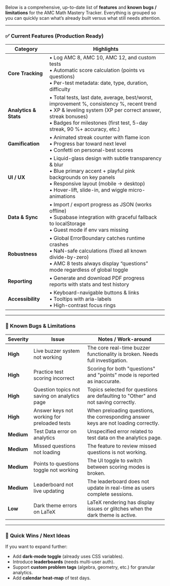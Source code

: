 Below is a comprehensive, up-to-date list of **features** and **known bugs / limitations** for the AMC Math Mastery Tracker. Everything is grouped so you can quickly scan what’s already built versus what still needs attention.

---

### ✅ **Current Features (Production Ready)**

| Category | Highlights |
|---|---|
| **Core Tracking** | • Log AMC 8, AMC 10, AMC 12, and custom tests  <br>• Automatic score calculation (points vs questions) <br>• Per-test metadata: date, type, duration, difficulty |
| **Analytics & Stats** | • Total tests, last date, average, best/worst, improvement %, consistency %, recent trend <br>• XP & leveling system (XP per correct answer, streak bonuses) <br>• Badges for milestones (first test, 5-day streak, 90 %+ accuracy, etc.) |
| **Gamification** | • Animated streak counter with flame icon <br>• Progress bar toward next level <br>• Confetti on personal-best scores |
| **UI / UX** | • Liquid-glass design with subtle transparency & blur <br>• Blue primary accent + playful pink backgrounds on key panels <br>• Responsive layout (mobile → desktop) <br>• Hover-lift, slide-in, and wiggle micro-animations |
| **Data & Sync** | • Import / export progress as JSON (works offline) <br>• Supabase integration with graceful fallback to localStorage <br>• Guest mode if env vars missing |
| **Robustness** | • Global ErrorBoundary catches runtime crashes <br>• NaN-safe calculations (fixed all known divide-by-zero) <br>• AMC 8 tests always display “questions” mode regardless of global toggle |
| **Reporting** | • Generate and download PDF progress reports with stats and test history |
| **Accessibility** | • Keyboard-navigable buttons & links <br>• Tooltips with aria-labels <br>• High-contrast focus rings |

---

### 🚧 **Known Bugs & Limitations**

| Severity | Issue | Notes / Work-around |
|---|---|---|
| **High**   | Live buzzer system not working                                  | The core real-time buzzer functionality is broken. Needs full investigation. |
| **High**   | Practice test scoring incorrect                                 | Scoring for both "questions" and "points" mode is reported as inaccurate. |
| **High**   | Question topics not saving on analytics page                    | Topics selected for questions are defaulting to "Other" and not saving correctly. |
| **High**   | Answer keys not working for preloaded tests                     | When preloading questions, the corresponding answer keys are not loading correctly. |
| **Medium** | Test Data error on analytics                                    | Unspecified error related to test data on the analytics page. |
| **Medium** | Missed questions not loading                                    | The feature to review missed questions is not working. |
| **Medium** | Points to questions toggle not working                          | The UI toggle to switch between scoring modes is broken. |
| **Medium** | Leaderboard not live updating                                   | The leaderboard does not update in real-time as users complete sessions. |
| **Low**    | Dark theme errors on LaTeX                                      | LaTeX rendering has display issues or glitches when the dark theme is active. |

---

### 🚀 **Quick Wins / Next Ideas**
If you want to expand further:
- Add **dark-mode toggle** (already uses CSS variables).  
- Introduce **leaderboards** (needs multi-user auth).  
- Support **custom problem tags** (algebra, geometry, etc.) for granular analytics.  
- Add **calendar heat-map** of test days.  

